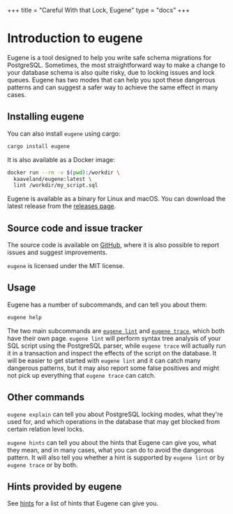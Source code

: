 +++
title = "Careful With that Lock, Eugene"
type = "docs"
+++


# Introduction to eugene

Eugene is a tool designed to help you write safe schema migrations for PostgreSQL. Sometimes,
the most straightforward way to make a change to your database schema is also quite risky,
due to locking issues and lock queues. Eugene has two modes that can help you spot these
dangerous patterns and can suggest a safer way to achieve the same effect in many cases.

## Installing eugene

You can also install `eugene` using cargo:

```sh
cargo install eugene
```

It is also available as a Docker image:

```sh
docker run --rm -v $(pwd):/workdir \
  kaaveland/eugene:latest \ 
  lint /workdir/my_script.sql
```

Eugene is available as a binary for Linux and macOS. You can download the latest release from
the [releases page](https://github.com/kaaveland/eugene/releases).

## Source code and issue tracker

The source code is available on [GitHub](https://github.com/kaaveland/eugene/), where
it is also possible to report issues and suggest improvements.

`eugene` is licensed under the MIT license.

## Usage

Eugene has a number of subcommands, and can tell you about them:

```sh
eugene help
```

The two main subcommands are [`eugene lint`](/eugene/docs/lint)
and [`eugene trace`](/eugene/docs/trace), which both have their own page.
`eugene lint` will perform syntax tree analysis of your SQL script
using the PostgreSQL parser, while `eugene trace` will actually run
it in a transaction and inspect the effects of the script on the 
database. It will be easier to get started with `eugene lint` and
it can catch many dangerous patterns, but it may also report some 
false positives and might not pick up everything that `eugene trace`
can catch.

## Other commands

`eugene explain` can tell you about PostgreSQL locking modes, what
they're used for, and which operations in the database that may get
blocked from certain relation level locks.

`eugene hints` can tell you about the hints that Eugene can give 
you, what they mean, and in many cases, what you can do to avoid
the dangerous pattern. It will also tell you whether a hint is
supported by `eugene lint` or by `eugene trace` or by both.

## Hints provided by eugene

See [hints](/eugene/docs/hints/) for a list of hints that Eugene can give you.
